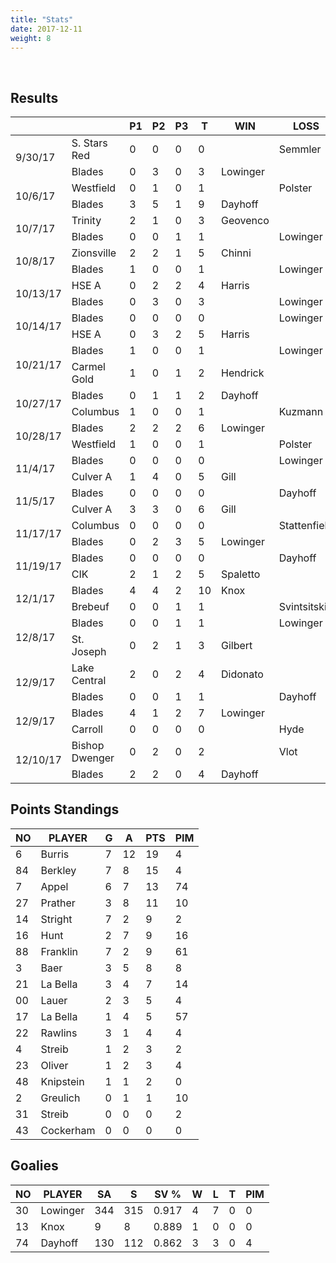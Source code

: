```yaml
---
title: "Stats"
date: 2017-12-11
weight: 8
---
```

<div class="sponsorcontainer">
  <a id="stats-a1" href="#"><img id="stats-s1" class="image sponsor"></a>
  <a id="stats-a2" href="#"><img id="stats-s2" class="image sponsor"></a>
</div>

Results
-------
<table>
  <thead>
    <tr>
      <th></th> <th></th> <th title="Period 1">P1</th> <th title="Period 2">P2</th> <th title="Period 3">P3</th> <th title="Total">T</th> <th>WIN</th> <th>LOSS</th> <th title="Saves">S</th>
    <tr>
  </thead>

  <!-- South Stars Red vs. Blades, 9/30/17 -->
  <tr class="odd">
    <td rowspan="2">9/30/17</td>
                                 <td>S. Stars Red</td> <td>0</td> <td>0</td> <td>0</td> <td>0</td> <td></td>          <td>Semmler</td>  <td>16</td>
  </tr>
  <tr class="odd">
                                 <td>Blades</td>       <td>0</td> <td>3</td> <td>0</td> <td>3</td> <td>Lowinger</td> <td></td>          <td>22</td>
  </tr>

  <!-- Westfield vs Blades, 10/6/17 -->
  <tr class="even">
    <td rowspan="2">10/6/17</td>
                                 <td>Westfield</td>    <td>0</td> <td>1</td> <td>0</td> <td>1</td> <td></td>         <td>Polster</td>  <td>23</td>
  </tr>
  <tr class="even">
                                 <td>Blades</td>       <td>3</td> <td>5</td> <td>1</td> <td>9</td> <td>Dayhoff</td> <td></td>          <td>13</td>
  </tr>

  <!-- Louisville Trinity vs Blades, 10/7/17 -->
  <tr class="odd">
    <td rowspan="2">10/7/17</td>
                                 <td>Trinity</td>      <td>2</td> <td>1</td> <td>0</td> <td>3</td> <td>Geovenco</td> <td></td>         <td>20</td>
  </tr>
  <tr class="odd">
                                 <td>Blades</td>       <td>0</td> <td>0</td> <td>1</td> <td>1</td> <td></td>         <td>Lowinger</td> <td>19</td>
  </tr>

  <!-- Zionsville vs Blades, 10/8/17 -->
  <tr class="even">
    <td rowspan="2">10/8/17</td>
                                 <td>Zionsville</td>   <td>2</td> <td>2</td> <td>1</td> <td>5</td> <td>Chinni</td>   <td></td>         <td>16</td>
  </tr>
  <tr class="even">
                                 <td>Blades</td>       <td>1</td> <td>0</td> <td>0</td> <td>1</td> <td></td>         <td>Lowinger</td> <td>42</td>
  </tr>

  <!-- HSE A vs Blades, 10/13/17 -->
  <tr class="odd">
    <td rowspan="2">10/13/17</td>
                                 <td>HSE A</td>        <td>0</td> <td>2</td> <td>2</td> <td>4</td> <td>Harris</td>   <td></td>         <td>34</td>
  </tr>
  <tr class="odd">
                                 <td>Blades</td>       <td>0</td> <td>3</td> <td>0</td> <td>3</td> <td></td>         <td>Lowinger</td> <td>20</td>
  </tr>

  <!-- Blades vs HSE A, 10/13/17 -->
  <tr class="even">
    <td rowspan="2">10/14/17</td>
                                 <td>Blades</td>      <td>0</td> <td>0</td> <td>0</td> <td>0</td> <td></td>         <td>Lowinger</td>  <td>32</td>
  </tr>
  <tr class="even">
                                 <td>HSE A</td>       <td>0</td> <td>3</td> <td>2</td> <td>5</td> <td>Harris</td>   <td></td>          <td>23</td>
  </tr>

<!-- Blades vs Carmel Gold, 10/21/17 -->
  <tr class="odd">
    <td rowspan="2">10/21/17</td>
                                 <td>Blades</td>      <td>1</td> <td>0</td> <td>0</td> <td>1</td> <td></td>         <td>Lowinger</td>  <td>40</td>
  </tr>
  <tr class="odd">
                                 <td>Carmel Gold</td> <td>1</td> <td>0</td> <td>1</td> <td>2</td> <td>Hendrick</td> <td></td>          <td>15</td>
  </tr>

<!-- Blades vs Columbus, 10/27/17 -->
  <tr class="even">
    <td rowspan="2">10/27/17</td>
                                 <td>Blades</td>      <td>0</td> <td>1</td> <td>1</td> <td>2</td> <td>Dayhoff</td>  <td></td>          <td>13</td>
  </tr>
  <tr class="even">
                                 <td>Columbus</td>    <td>1</td> <td>0</td> <td>0</td> <td>1</td> <td></td>         <td>Kuzmann</td>   <td>38</td>
  </tr>

<!-- Blades vs Westfield, 10/28/17 -->
  <tr class="odd">
    <td rowspan="2">10/28/17</td>
                                 <td>Blades</td>      <td>2</td> <td>2</td> <td>2</td> <td>6</td> <td>Lowinger</td> <td></td>          <td>22</td>
  </tr>
  <tr class="odd">
                                 <td>Westfield</td>   <td>1</td> <td>0</td> <td>0</td> <td>1</td> <td></td>         <td>Polster</td>   <td>29</td>
  </tr>

<!-- Blades vs Culver, 11/4/17 -->
  <tr class="even">
    <td rowspan="2">11/4/17</td>
                                 <td>Blades</td>      <td>0</td> <td>0</td> <td>0</td> <td>0</td> <td></td>         <td>Lowinger</td>  <td>41</td>
  </tr>
  <tr class="even">
                                 <td>Culver A</td>    <td>1</td> <td>4</td> <td>0</td> <td>5</td> <td>Gill</td>     <td></td>          <td>20</td>
  </tr>
<!-- Blades vs Culver, 11/5/17 -->
  <tr class="odd">
    <td rowspan="2">11/5/17</td>
                                 <td>Blades</td>      <td>0</td> <td>0</td> <td>0</td> <td>0</td> <td></td>         <td>Dayhoff</td>   <td>31</td>
  </tr>
  <tr class="odd">
                                 <td>Culver A</td>    <td>3</td> <td>3</td> <td>0</td> <td>6</td> <td>Gill</td>     <td></td>          <td>11</td>
  </tr>
<!-- Columbus vs Blades, 11/17/17 -->
  <tr class="even">
    <td rowspan="2">11/17/17</td>
                                 <td>Columbus</td>    <td>0</td> <td>0</td> <td>0</td> <td>0</td> <td></td>         <td>Stattenfield</td> <td>23</td>
  </tr>
  <tr class="even">
                                 <td>Blades</td>      <td>0</td> <td>2</td> <td>3</td> <td>5</td> <td>Lowinger</td> <td></td>          <td>17</td>
  </tr>
<!-- Blades vs CIK, 11/19/17 -->
  <tr class="odd">
    <td rowspan="2">11/19/17</td>
                                 <td>Blades</td>      <td>0</td> <td>0</td> <td>0</td> <td>0</td> <td></td>         <td>Dayhoff</td>   <td>29</td>
  </tr>
  <tr class="odd">
                                 <td>CIK</td>         <td>2</td> <td>1</td> <td>2</td> <td>5</td> <td>Spaletto</td> <td></td>          <td>19</td>
  </tr>
<!-- Blades vs Brebeuf, 12/1/17 -->
  <tr class="even">
    <td rowspan="2">12/1/17</td>
                                 <td>Blades</td>      <td>4</td> <td>4</td> <td>2</td> <td>10</td> <td>Knox</td>    <td></td>   <td>8</td>
  </tr>
  <tr class="even">
                                 <td>Brebeuf</td>     <td>0</td> <td>0</td> <td>1</td> <td>1</td>  <td></td>        <td>Svintsitskiy</td>  <td>17</td>
  </tr>
<!-- Blades vs St. Joseph, 12/8/17 -->
  <tr class="odd">
    <td rowspan="2">12/8/17</td>
                                 <td>Blades</td>      <td>0</td> <td>0</td> <td>1</td> <td>1</td> <td></td>    <td>Lowinger</td>   <td>34</td>
  </tr>
  <tr class="odd">
                                 <td>St. Joseph</td>  <td>0</td> <td>2</td> <td>1</td> <td>3</td>  <td>Gilbert</td>  <td></td>  <td>13</td>
  </tr>
<!-- Lake Central vs. Blades, 12/9/17 -->
  <tr class="even">
    <td rowspan="2">12/9/17</td>
                                 <td>Lake Central</td>      <td>2</td> <td>0</td> <td>2</td> <td>4</td> <td>Didonato</td>    <td></td>   <td>11</td>
  </tr>
  <tr class="even">
                                 <td>Blades</td>  <td>0</td> <td>0</td> <td>1</td> <td>1</td>  <td></td>  <td>Dayhoff</td>  <td>17</td>
  </tr>
<!-- Blades vs. Carroll, 12/9/17 -->
  <tr class="odd">
    <td rowspan="2">12/9/17</td>
                                 <td>Blades</td>      <td>4</td> <td>1</td> <td>2</td> <td>7</td> <td>Lowinger</td>    <td></td>   <td>19</td>
  </tr>
  <tr class="odd">
                                 <td>Carroll</td>  <td>0</td> <td>0</td> <td>0</td> <td>0</td>  <td></td>  <td>Hyde</td>  <td>21</td>
  </tr>
<!-- Bishop Dwenger vs. Blades, 12/10/17 -->
  <tr class="odd">
    <td rowspan="2">12/10/17</td>
                                 <td>Bishop Dwenger</td>      <td>0</td> <td>2</td> <td>0</td> <td>2</td> <td></td>    <td>Vlot</td>   <td>10</td>
  </tr>
  <tr class="odd">
                                 <td>Blades</td>              <td>2</td> <td>2</td> <td>0</td> <td>4</td>  <td>Dayhoff</td>  <td></td>  <td>9</td>
  </tr>
</table>

Points Standings
----------------
<table>
  <thead>
    <tr>
      <th title="Jersey Number">NO</th> <th title="Player Name">PLAYER</th>  <th title="Goals">G</th> <th title="Assists">A</th> <th title="Points">PTS</th> <th title="Penalty Minutes">PIM</th>
    <tr>
  </thead>
  <tr>
    <td>6</td>  <td>Burris</td>    <td>7</td> <td>12</td> <td>19</td> <td>4</td>
  </tr>
  <tr>
    <td>84</td> <td>Berkley</td>   <td>7</td> <td>8</td> <td>15</td> <td>4</td>
  </tr>
  <tr>
    <td>7</td>  <td>Appel</td>     <td>6</td> <td>7</td> <td>13</td> <td>74</td>
  </tr>
  <tr>
    <td>27</td> <td>Prather</td>   <td>3</td> <td>8</td> <td>11</td> <td>10</td>
  </tr>
  <tr>
    <td>14</td> <td>Stright</td>   <td>7</td> <td>2</td> <td>9</td> <td>2</td>
  </tr>
  <tr>
    <td>16</td> <td>Hunt</td>      <td>2</td> <td>7</td> <td>9</td> <td>16</td>
  </tr>
  <tr>
    <td>88</td> <td>Franklin</td>  <td>7</td> <td>2</td> <td>9</td> <td>61</td>
  </tr>
  <tr>
    <td>3</td>  <td>Baer</td>      <td>3</td> <td>5</td> <td>8</td> <td>8</td>
  </tr>
  <tr>
    <td>21</td> <td>La Bella</td>  <td>3</td> <td>4</td> <td>7</td> <td>14</td>
  </tr>
  <tr>
    <td>00</td> <td>Lauer</td>     <td>2</td> <td>3</td> <td>5</td> <td>4</td>
  </tr>
  <tr>
    <td>17</td> <td>La Bella</td>  <td>1</td> <td>4</td> <td>5</td> <td>57</td>
  </tr>
  <tr>
    <td>22</td> <td>Rawlins</td>   <td>3</td> <td>1</td> <td>4</td> <td>4</td>
  </tr>
  <tr>
    <td>4</td>  <td>Streib</td>    <td>1</td> <td>2</td> <td>3</td> <td>2</td>
  </tr>
  <tr>
    <td>23</td> <td>Oliver</td>    <td>1</td> <td>2</td> <td>3</td> <td>4</td>
  </tr>
  <tr>
    <td>48</td> <td>Knipstein</td> <td>1</td> <td>1</td> <td>2</td> <td>0</td>
  </tr>
  <tr>
    <td>2</td>  <td>Greulich</td>  <td>0</td> <td>1</td> <td>1</td> <td>10</td>
  </tr>
  <tr>
    <td>31</td> <td>Streib</td>    <td>0</td> <td>0</td> <td>0</td> <td>2</td>
  </tr>
  <tr>
    <td>43</td> <td>Cockerham</td> <td>0</td> <td>0</td> <td>0</td> <td>0</td>
  </tr>
</table>

Goalies
----------------
<table>
  <thead>
    <tr>
      <th title="Jersey Number">NO</th> <th title="Player Name">PLAYER</th>   <th title="Shots Against">SA</th> <th title="Saves">S</th>  <th title="Save Percentage">SV %</th> <th title="Wins">W</th> <th title="Losses">L</th> <th title="Ties">T</th> <th title="Penalty Minutes">PIM</th>
    <tr>
  </thead>
  <tr>
    <td>30</td> <td>Lowinger</td> <td>344</td> <td>315</td> <td>0.917</td> <td>4</td> <td>7</td> <td>0</td> <td>0</td>
  </tr>
  <tr>
    <td>13</td> <td>Knox</td>     <td>9</td>  <td>8</td>    <td>0.889</td> <td>1</td> <td>0</td> <td>0</td> <td>0</td>
  </tr>
  <tr>
    <td>74</td> <td>Dayhoff</td>  <td>130</td>  <td>112</td> <td>0.862</td> <td>3</td> <td>3</td> <td>0</td> <td>4</td>
  </tr>
</table>
